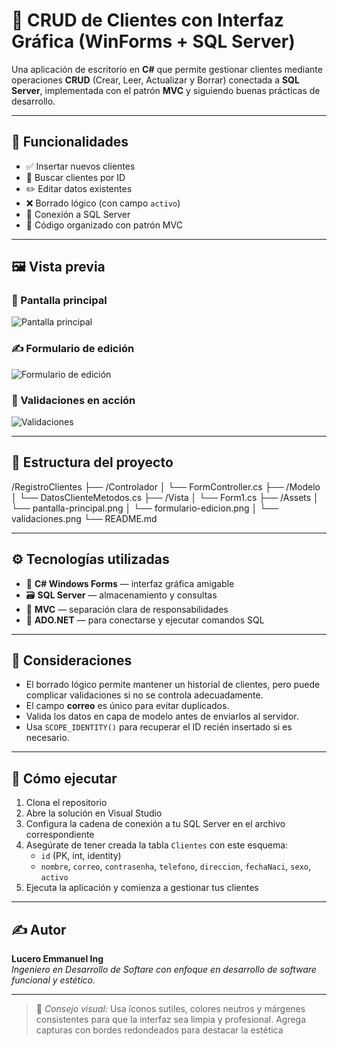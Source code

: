 # 🧾 CRUD de Clientes con Interfaz Gráfica (WinForms + SQL Server)

Una aplicación de escritorio en **C#** que permite gestionar clientes mediante operaciones **CRUD** (Crear, Leer, Actualizar y Borrar) conectada a **SQL Server**, implementada con el patrón **MVC** y siguiendo buenas prácticas de desarrollo.

---

## 🎯 Funcionalidades

- ✅ Insertar nuevos clientes
- 🔎 Buscar clientes por ID
- ✏️ Editar datos existentes
- ❌ Borrado lógico (con campo `activo`)
- 💾 Conexión a SQL Server
- 🧩 Código organizado con patrón MVC

---

## 🖼️ Vista previa

### 🌟 Pantalla principal
![Pantalla principal](Assets/pantalla-principal.png)
<!-- Aquí puedes mostrar la ventana principal de la aplicación -->

### ✍️ Formulario de edición
![Formulario de edición](Assets/formulario-edicion.png)
<!-- Muestra los campos para editar cliente -->

### 🧪 Validaciones en acción
![Validaciones](Assets/validaciones.png)
<!-- Imagen de campos con errores y el ErrorProvider activo -->

---

## 🧱 Estructura del proyecto
/RegistroClientes
├── /Controlador
│ └── FormController.cs
├── /Modelo
│ └── DatosClienteMetodos.cs
├── /Vista
│ └── Form1.cs
├── /Assets
│ └── pantalla-principal.png
│ └── formulario-edicion.png
│ └── validaciones.png
└── README.md

---

## ⚙️ Tecnologías utilizadas

- 🎨 **C# Windows Forms** — interfaz gráfica amigable
- 🗃️ **SQL Server** — almacenamiento y consultas
- 📐 **MVC** — separación clara de responsabilidades
- 💼 **ADO.NET** — para conectarse y ejecutar comandos SQL

---

## 🧠 Consideraciones

- El borrado lógico permite mantener un historial de clientes, pero puede complicar validaciones si no se controla adecuadamente.
- El campo **correo** es único para evitar duplicados.
- Valida los datos en capa de modelo antes de enviarlos al servidor.
- Usa `SCOPE_IDENTITY()` para recuperar el ID recién insertado si es necesario.

---

## 🚀 Cómo ejecutar

1. Clona el repositorio
2. Abre la solución en Visual Studio
3. Configura la cadena de conexión a tu SQL Server en el archivo correspondiente
4. Asegúrate de tener creada la tabla `Clientes` con este esquema:
   - `id` (PK, int, identity)
   - `nombre`, `correo`, `contrasenha`, `telefono`, `direccion`, `fechaNaci`, `sexo`, `activo`
5. Ejecuta la aplicación y comienza a gestionar tus clientes

---

## ✍️ Autor

**Lucero Emmanuel Ing**  
*Ingeniero en Desarrollo de Softare con enfoque en desarrollo de software funcional y estético.*

---

> 🎨 *Consejo visual:* Usa íconos sutiles, colores neutros y márgenes consistentes para que la interfaz sea limpia y profesional. Agrega capturas con bordes redondeados para destacar la estética


